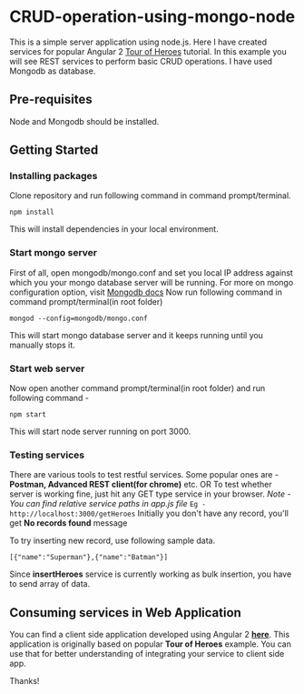 # CRUD-operation-using-mongo-node
This is a simple server application using node.js. Here I have created services for popular Angular 2 [Tour of Heroes](https://angular.io/docs/ts/latest/tutorial/) tutorial.
In this example you will see REST services to perform basic CRUD operations. I have used Mongodb as database.

## Pre-requisites
Node and Mongodb should be installed.

## Getting Started
### Installing packages
Clone repository and run following command in command prompt/terminal.
```
npm install
```
This will install dependencies in your local environment.


### Start mongo server
First of all, open mongodb/mongo.conf and set you local IP address against which you your mongo database server will be running.
For more on mongo configuration option, visit [Mongodb docs](https://docs.mongodb.com/manual/reference/configuration-options/#configuration-file)
Now run following command in command prompt/terminal(in root folder)
```
mongod --config=mongodb/mongo.conf
```
This will start mongo database server and it keeps running until you manually stops it. 


### Start web server
Now open another command prompt/terminal(in root folder) and run following command -
```
npm start
```
This will start node server running on port 3000.

### Testing services
There are various tools to test restful services. Some popular ones are - **Postman, Advanced REST client(for chrome)** etc.
OR
To test whether server is working fine, just hit any GET type service in your browser. *Note - You can find relative service paths in app.js file*
`Eg - http://localhost:3000/getHeroes`
Initially you don't have any record, you'll get **No records found** message

To try inserting new record, use following sample data.
```
[{"name":"Superman"},{"name":"Batman"}]
```
Since **insertHeroes** service is currently working as bulk insertion, you have to send array of data.

## Consuming services in Web Application
You can find a client side application developed using Angular 2 **[here](https://github.com/anandprajapati1/TourOfHeroesWithMongoDB)**.
This application is originally based on popular **Tour of Heroes** example. You can use that for better understanding of integrating your service to client side app.



Thanks!
